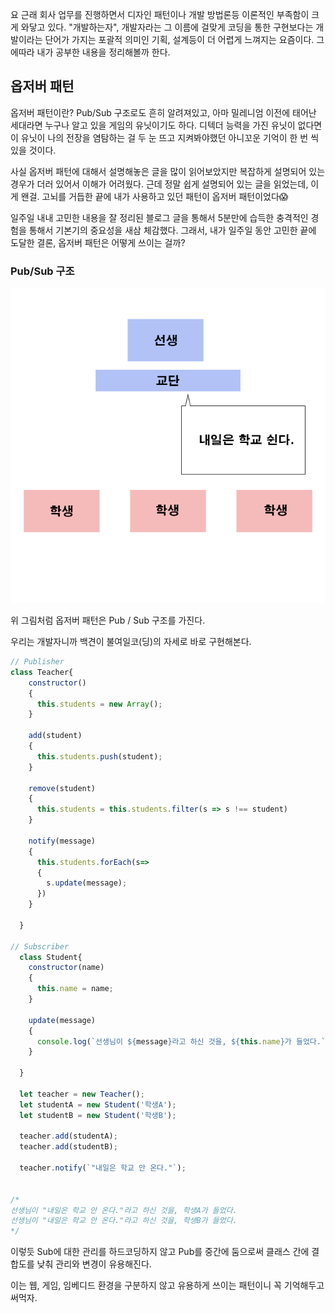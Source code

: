 
요 근래 회사 업무를 진행하면서 디자인 패턴이나 개발 방법론등 이론적인 부족함이 크게 와닿고 있다. "개발하는자", 개발자라는 그 이름에 걸맞게 코딩을 통한 구현보다는 개발이라는 단어가 가지는 포괄적 의미인 기획, 설계등이 더 어렵게 느껴지는 요즘이다. 그에따라 내가 공부한 내용을 정리해볼까 한다.

## 옵저버 패턴

옵저버 패턴이란? Pub/Sub 구조로도 흔히 알려져있고, 아마 밀레니엄 이전에 태어난 세대라면 누구나 알고 있을 게임의 유닛이기도 하다. 디텍더 능력을 가진 유닛이 없다면 이 유닛이 나의 전장을 염탐하는 걸 두 눈 뜨고 지켜봐야했던 아니꼬운 기억이 한 번 씩 있을 것이다. 

사실 옵저버 패턴에 대해서 설명해놓은 글을 많이 읽어보았지만 복잡하게 설명되어 있는 경우가 더러 있어서 이해가 어려웠다. 근데 정말 쉽게 설명되어 있는 글을 읽었는데, 이게 왠걸. 고뇌를 거듭한 끝에 내가 사용하고 있던 패턴이 옵저버 패턴이었다😱

일주일 내내 고민한 내용을 잘 정리된 블로그 글을 통해서 5분만에 습득한 충격적인 경험을 통해서 기본기의 중요성을 새삼 체감했다. 그래서, 내가 일주일 동안 고민한 끝에 도달한 결론, 옵저버 패턴은 어떻게 쓰이는 걸까?


### Pub/Sub 구조

![observer pattern example](프로그래밍%20이론/공통/디자인%20패턴/image/제목%20없음-2.png)

위 그림처럼 옵저버 패턴은 Pub / Sub 구조를 가진다.

우리는 개발자니까 백견이 불여일코(딩)의 자세로 바로 구현해본다.


```js
// Publisher
class Teacher{
    constructor()
    {
      this.students = new Array();
    }

    add(student)
    {
      this.students.push(student);
    }

    remove(student)
    {
      this.students = this.students.filter(s => s !== student)
    }

    notify(message)
    {
      this.students.forEach(s=>
      {
        s.update(message);
      })
    }

  }

// Subscriber
  class Student{
    constructor(name)
    {
      this.name = name;
    }

    update(message)
	{
      console.log(`선생님이 ${message}라고 하신 것을, ${this.name}가 들었다.`);
    }
    
  }

  let teacher = new Teacher();
  let studentA = new Student('학생A');
  let studentB = new Student('학생B');

  teacher.add(studentA);
  teacher.add(studentB);

  teacher.notify(`"내일은 학교 안 온다."`);


/*
선생님이 "내일은 학교 안 온다."라고 하신 것을, 학생A가 들었다.
선생님이 "내일은 학교 안 온다."라고 하신 것을, 학생B가 들었다.
*/
```

이렇듯 Sub에 대한 관리를 하드코딩하지 않고 Pub를 중간에 둠으로써 클래스 간에 결합도를 낮춰 관리와 변경이 유용해진다.

이는 웹, 게임, 임베디드 환경을 구분하지 않고 유용하게 쓰이는 패턴이니 꼭 기억해두고 써먹자.